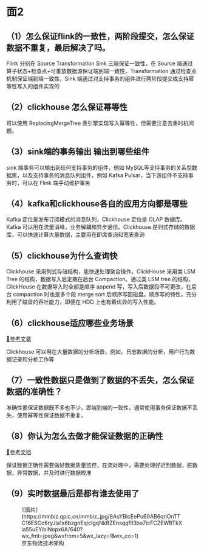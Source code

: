 # 面2

## （1）怎么保证flink的一致性，两阶段提交，怎么保证数据不重复，最后解决了吗。

Flink 分别在 Source Transformation Sink 三端保证一致性，在 Source 端通过算子状态+检查点+可重放数据源保证端到端一致性，Transformation 通过检查点机制保证端到端一致性，Sink 端通过对支持事务的组件进行两阶段提交或支持幂等性写入的组件实现的

## （2）clickhouse 怎么保证幂等性

可以使用 ReplacingMergeTree 表引擎实现写入幂等性，但需要注意去重时机问题。

## （3）sink端的事务输出 输出到哪些组件

sink 端事务可以输出到任何支持事务的组件，例如 MySQL等支持事务的关系型数据库，以及支持事务的消息队列组件，例如 Kafka Pulsar，当下游组件不支持事务时，可以在 Flink 端手动维护事务

## （4）kafka和clickhouse各自的应用方向都是哪些

Kafka 定位是发布订阅模式的消息队列，Clickhouse 定位是 OLAP 数据库。Kafka 可以用在流量消峰，业务解耦和异步通信。Clickhouse 是列式存储的数据库，可以快速计算大量数据，主要用在即席查询和宽表查询

## （5）clickhouse为什么查询快

Clickhouse 采用列式存储结构，能快速处理聚合操作。ClickHouse 采用类 LSM Tree 的结构，数据写入后定期在后台 Compaction。通过类 LSM tree 的结构，ClickHouse 在数据导入时全部是顺序 append 写，写入后数据段不可更改，在后台 compaction 时也是多个段 merge sort 后顺序写回磁盘。顺序写的特性，充分利用了磁盘的吞吐能力，即便在 HDD 上也有着优异的写入性能。

## （6）clickhouse适应哪些业务场景

[:link:参考文章](https://zhuanlan.zhihu.com/p/358821358)

Clickhouse 可以用在大量数据的分析场景，例如，日志数据的分析，用户行为数据记录和分析工作等

## （7）一致性数据只是做到了数据的不丢失，怎么保证数据的准确性？

准确性要保证数据既不多也不少，即端到端的一致性，通常使用事务保证数据不丢失，使用幂等性保证数据不重复。

## （8）你认为怎么去做才能保证数据的正确性

[:link:参考文档](https://help.aliyun.com/document_detail/73660.htm?spm=a2c4g.11186623.0.0.1f8c4b5fbkW74n#concept-zsz-44h-r2b)

保证数据正确性需要做好数据质量监控，在流处理中，需要处理好迟到数据，脏数据，异常数据，并及时进行数据校准

## （9）实时数据最后是都有谁去使用了

<figure markdown>
  ![图片](https://mmbiz.qpic.cn/mmbiz_jpg/8AsYBicEePu60AB6qnOnTTC16ESCc6ryJia1x6bzgnEqicIgqNkBZEnsqqflI3bo7icFCZEWBTkXia55uEYiblNopx6A/640?wx_fmt=jpeg&wxfrom=5&wx_lazy=1&wx_co=1)
  <figcaption>京东物流技术架构</figcaption>
</figure>

